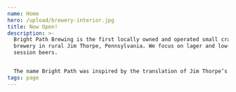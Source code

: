```yaml
---
name: Home
hero: /upload/brewery-interior.jpg
title: Now Open!
description: >-
  Bright Path Brewing is the first locally owned and operated small craft
  brewery in rural Jim Thorpe, Pennsylvania. We focus on ​​lager and low-ABV
  session beers.


  The name Bright Path was inspired by the translation of Jim Thorpe’s Native American name, Wa-Tho-Huk. The brewery is home to our taproom where we serve our latest releases and crowd favorites with the occasional food truck days. Packaged to-go beer, kegs, and merchandise are available in the taproom as well.
tags: page
---
```

